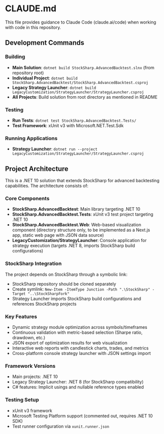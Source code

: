 # CLAUDE.md

This file provides guidance to Claude Code (claude.ai/code) when working with code in this repository.

## Development Commands

### Building

- **Main Solution**: `dotnet build StockSharp.AdvancedBacktest.slnx` (from repository root)
- **Individual Project**: `dotnet build StockSharp.AdvancedBacktest/StockSharp.AdvancedBacktest.csproj`
- **Legacy Strategy Launcher**: `dotnet build LegacyCustomization/StrategyLauncher/StrategyLauncher.csproj`
- **All Projects**: Build solution from root directory as mentioned in README

### Testing

- **Run Tests**: `dotnet test StockSharp.AdvancedBacktest.Tests/`
- **Test Framework**: xUnit v3 with Microsoft.NET.Test.Sdk

### Running Applications

- **Strategy Launcher**: `dotnet run --project LegacyCustomization/StrategyLauncher/StrategyLauncher.csproj`

## Project Architecture

This is a .NET 10 solution that extends StockSharp for advanced backtesting capabilities. The architecture consists of:

### Core Components

- **StockSharp.AdvancedBacktest**: Main library targeting .NET 10
- **StockSharp.AdvancedBacktest.Tests**: xUnit v3 test project targeting .NET 10
- **StockSharp.AdvancedBacktest.Web**: Web-based visualization component (directory structure only, to be implemented as a Next.js app, static web page with JSON data source)
- **LegacyCustomization/StrategyLauncher**: Console application for strategy execution (targets .NET 8, imports StockSharp build configurations)

### StockSharp Integration

The project depends on StockSharp through a symbolic link:

- StockSharp repository should be cloned separately
- Create symlink: `New-Item -ItemType Junction -Path ".\StockSharp" -Target "..\StockSharpFork"`
- Strategy Launcher imports StockSharp build configurations and references StockSharp projects

### Key Features

- Dynamic strategy module optimization across symbols/timeframes
- Continuous validation with metric-based selection (Sharpe ratio, drawdown, etc.)
- JSON export of optimization results for web visualization
- Interactive web reports with candlestick charts, trades, and metrics
- Cross-platform console strategy launcher with JSON settings import

### Framework Versions

- Main projects: .NET 10
- Legacy Strategy Launcher: .NET 8 (for StockSharp compatibility)
- C# features: Implicit usings and nullable reference types enabled

### Testing Setup

- xUnit v3 framework
- Microsoft Testing Platform support (commented out, requires .NET 10 SDK)
- Test runner configuration via `xunit.runner.json`
